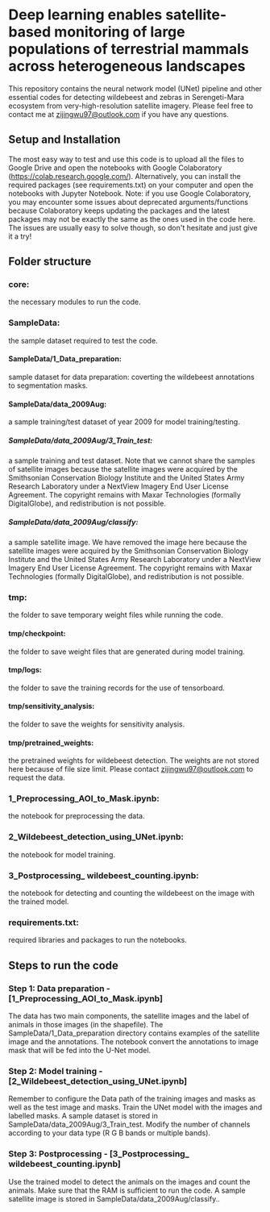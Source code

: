 # Deep learning enables satellite-based monitoring of large populations of terrestrial mammals across heterogeneous landscapes
This repository contains the neural network model (UNet) pipeline and other essential codes for detecting wildebeest and zebras in Serengeti-Mara ecosystem from very-high-resolution satellite imagery. Please feel free to contact me at zijingwu97@outlook.com if you have any questions.

## Setup and Installation
The most easy way to test and use this code is to upload all the files to Google Drive and open the notebooks with Google Colaboratory (https://colab.research.google.com/).
Alternatively, you can install the required packages (see requirements.txt) on your computer and open the notebooks with Jupyter Notebook.
Note: if you use Google Colaboratory, you may encounter some issues about deprecated arguments/functions because Colaboratory keeps updating the packages and the latest packages may not be exactly the same as the ones used in the code here. The issues are usually easy to solve though, so don't hesitate and just give it a try!

## Folder structure
### core: 
the necessary modules to run the code.

### SampleData: 
the sample dataset required to test the code.
#### SampleData/1_Data_preparation: 
sample dataset for data preparation: coverting the wildebeest annotations to segmentation masks.
#### SampleData/data_2009Aug: 
a sample training/test dataset of year 2009 for model training/testing.
##### SampleData/data_2009Aug/3_Train_test: 
a sample training and test dataset. Note that we cannot share the samples of satellite images because the satellite images were acquired by the Smithsonian Conservation Biology Institute and the United States Army Research Laboratory under a NextView Imagery End User License Agreement. The copyright remains with Maxar Technologies (formally DigitalGlobe), and redistribution is not possible.
##### SampleData/data_2009Aug/classify: 
a sample satellite image. We have removed the image here because the satellite images were acquired by the Smithsonian Conservation Biology Institute and the United States Army Research Laboratory under a NextView Imagery End User License Agreement. The copyright remains with Maxar Technologies (formally DigitalGlobe), and redistribution is not possible.

### tmp: 
the folder to save temporary weight files while running the code.
#### tmp/checkpoint: 
the folder to save weight files that are generated during model training.
#### tmp/logs: 
the folder to save the training records for the use of tensorboard.
#### tmp/sensitivity_analysis: 
the folder to save the weights for sensitivity analysis.
#### tmp/pretrained_weights: 
the pretrained weights for wildebeest detection. The weights are not stored here because of file size limit. Please contact zijingwu97@outlook.com to request the data.

### 1_Preprocessing_AOI_to_Mask.ipynb: 
the notebook for preprocessing the data.

### 2_Wildebeest_detection_using_UNet.ipynb: 
the notebook for model training.

### 3_Postprocessing_ wildebeest_counting.ipynb: 
the notebook for detecting and counting the wildebeest on the image with the trained model.

### requirements.txt: 
required libraries and packages to run the notebooks.

## Steps to run the code

### Step 1: Data preparation - [1_Preprocessing_AOI_to_Mask.ipynb]
The data has two main components, the satellite images and the label of animals in those images (in the shapefile). 
The SampleData/1_Data_preparation directory contains examples of the satellite image and the annotations.
The notebook convert the annotations to image mask that will be fed into the U-Net model.

### Step 2: Model training - [2_Wildebeest_detection_using_UNet.ipynb]
Remember to configure the Data path of the training images and masks as well as the test image and masks.
Train the UNet model with the images and labelled masks. A sample dataset is stored in SampleData/data_2009Aug/3_Train_test.
Modify the number of channels according to your data type (R G B bands or multiple bands).

### Step 3: Postprocessing - [3_Postprocessing_ wildebeest_counting.ipynb]
Use the trained model to detect the animals on the images and count the animals. Make sure that the RAM is sufficient to run the code.
A sample satellite image is stored in SampleData/data_2009Aug/classify..
